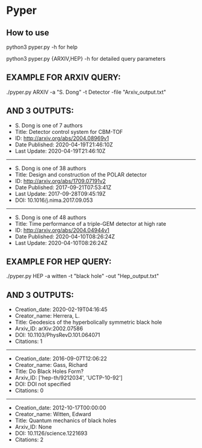 # Pyper

## How to use

python3 pyper.py -h for help

python3 pyper.py {ARXIV,HEP} -h for detailed query parameters


## EXAMPLE FOR ARXIV QUERY:

./pyper.py ARXIV -a "S. Dong" -t Detector -file "Arxiv_output.txt"

## AND 3 OUTPUTS:

- S. Dong is one of 7 authors
- Title: Detector control system for CBM-TOF
- ID: http://arxiv.org/abs/2004.08969v1
- Date Published: 2020-04-19T21:46:10Z
- Last Update: 2020-04-19T21:46:10Z
-----------------------------------------------------------------------
- S. Dong is one of 38 authors
- Title: Design and construction of the POLAR detector
- ID: http://arxiv.org/abs/1709.07191v2
- Date Published: 2017-09-21T07:53:41Z
- Last Update: 2017-09-28T09:45:19Z
- DOI: 10.1016/j.nima.2017.09.053
-----------------------------------------------------------------------
- S. Dong is one of 48 authors
- Title: Time performance of a triple-GEM detector at high rate
- ID: http://arxiv.org/abs/2004.04944v1
- Date Published: 2020-04-10T08:26:24Z
- Last Update: 2020-04-10T08:26:24Z




## EXAMPLE FOR HEP QUERY:

./pyper.py HEP -a witten -t "black hole" -out "Hep_output.txt"

## AND 3 OUTPUTS:

- Creation_date: 2020-02-19T04:16:45
- Creator_name: Herrera, L.
- Title: Geodesics of the hyperbolically symmetric black hole
- Arxiv_ID: arXiv:2002.07586
- DOI: 10.1103/PhysRevD.101.064071
- Citations: 1
-----------------------------------------------------------------------
- Creation_date: 2016-09-07T12:06:22
- Creator_name: Gass, Richard
- Title: Do Black Holes Form?
- Arxiv_ID: ['hep-th/9212034', 'UCTP-10-92']
- DOI: DOI not specified
- Citations: 0
-----------------------------------------------------------------------
- Creation_date: 2012-10-17T00:00:00
- Creator_name: Witten, Edward
- Title: Quantum mechanics of black holes
- Arxiv_ID: None
- DOI: 10.1126/science.1221693
- Citations: 2


